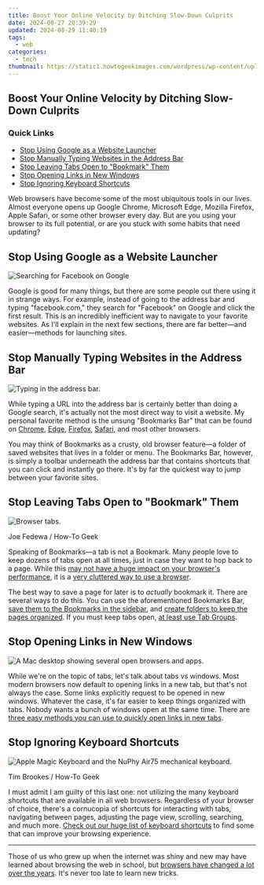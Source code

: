 ```yaml
---
title: Boost Your Online Velocity by Ditching Slow-Down Culprits
date: 2024-08-27 20:39:29
updated: 2024-08-29 11:40:19
tags:
  - web
categories:
  - tech
thumbnail: https://static1.howtogeekimages.com/wordpress/wp-content/uploads/2024/07/browser-icon-moving-fast.JPG
---
```


## Boost Your Online Velocity by Ditching Slow-Down Culprits

### Quick Links

* [Stop Using Google as a Website Launcher](https://youtube-clips.techidaily.com/how-to-snip-youtube-videos-effortlessly/)
* [Stop Manually Typing Websites in the Address Bar](https://win-amazing.techidaily.com/find-the-new-hp-officejet-njot-4500-printer-drivers-download-guide-for-latest-updates/)
* [Stop Leaving Tabs Open to "Bookmark" Them](https://facebook-video-content.techidaily.com/new-in-2024-crafting-your-online-identity-a-facebook-tutorial/)
* [Stop Opening Links in New Windows](https://facebook-record-videos.techidaily.com/updated-smooth-integration-of-youtube-playlists-via-web-tech/)
* [Stop Ignoring Keyboard Shortcuts](https://extra-hints.techidaily.com/decoding-cloud-service-price-structures/)

 Web browsers have become some of the most ubiquitous tools in our lives. Almost everyone opens up Google Chrome, Microsoft Edge, Mozilla Firefox, Apple Safari, or some other browser every day. But are you using your browser to its full potential, or are you stuck with some habits that need updating?

##  Stop Using Google as a Website Launcher

![Searching for Facebook on Google](https://static1.howtogeekimages.com/wordpress/wp-content/uploads/2024/07/2024-07-31_16-55-32.png) 

 Google is good for many things, but there are some people out there using it in strange ways. For example, instead of going to the address bar and typing "facebook.com," they search for "Facebook" on Google and click the first result. This is an incredibly inefficient way to navigate to your favorite websites. As I'll explain in the next few sections, there are far better—and easier—methods for launching sites.

##  Stop Manually Typing Websites in the Address Bar

![Typing in the address bar.](https://static1.howtogeekimages.com/wordpress/wp-content/uploads/2024/07/2024-07-31_16-56-07.png) 

 While typing a URL into the address bar is certainly better than doing a Google search, it's actually not the most direct way to visit a website. My personal favorite method is the unsung "Bookmarks Bar" that can be found on [Chrome](https://hardware-tips.techidaily.com/expert-insights-into-technology-by-tom-hardware-experts/), [Edge](https://screen-capture.techidaily.com/updated-secureyourcam-top-10-reviews-for-protected-shopping/), [Firefox](https://extra-support.techidaily.com/2024-approved-snap-your-world-how-to-watch-360-videos-on-android/), [Safari](https://extra-information.techidaily.com/apex-window-based-podcast-enhancements-top-8-selections-for-2024/), and most other browsers.

 You may think of Bookmarks as a crusty, old browser feature—a folder of saved websites that lives in a folder or menu. The Bookmarks Bar, however, is simply a toolbar underneath the address bar that contains shortcuts that you can click and instantly go there. It's by far the quickest way to jump between your favorite sites.

##  Stop Leaving Tabs Open to "Bookmark" Them

![Browser tabs.](https://static1.howtogeekimages.com/wordpress/wp-content/uploads/2021/12/browser-tabs-2.png) 

Joe Fedewa / How-To Geek

 Speaking of Bookmarks—a tab is not a Bookmark. Many people love to keep dozens of tabs open at all times, just in case they want to hop back to a page. While this [may not have a huge impact on your browser's performance](https://android-unlock.techidaily.com/pattern-locks-are-unsafe-secure-your-vivo-y02t-phone-now-with-these-tips-by-drfone-android/), it is a [very cluttered way to use a browser](https://tech-haven.techidaily.com/understanding-the-consequences-of-chatgpts-real-time-information-for-everyone/).

 The best way to save a page for later is to _actually_ bookmark it. There are several ways to do this. You can use the aforementioned Bookmarks Bar, [save them to the Bookmarks in the sidebar](https://youtube-docs.techidaily.com/your-way-to-speedy-youtube-video-processing-for-2024/), and [create folders to keep the pages organized](https://win-amazing.techidaily.com/guide-to-flawless-epson-xp-410-printer-driver-installation-on-windows-computers/). If you must keep tabs open, [at least use Tab Groups](https://pokemon-go-android.techidaily.com/pokemon-go-no-gps-signal-heres-every-possible-solution-on-honor-90-pro-drfone-by-drfone-virtual-android/).

##  Stop Opening Links in New Windows

![A Mac desktop showing several open browsers and apps.](https://static1.howtogeekimages.com/wordpress/wp-content/uploads/2024/04/image4.png) 

 While we're on the topic of tabs, let's talk about tabs vs windows. Most modern browsers now default to opening links in a new tab, but that's not always the case. Some links explicitly request to be opened in new windows. Whatever the case, it's far easier to keep things organized with tabs. Nobody wants a bunch of windows open at the same time. There are [three easy methods you can use to quickly open links in new tabs](https://review-topics.techidaily.com/in-2024-how-to-change-google-play-location-on-nubia-z50-ultra-drfone-by-drfone-virtual-android/).

##  Stop Ignoring Keyboard Shortcuts

![Apple Magic Keyboard and the NuPhy Air75 mechanical keyboard.](https://static1.howtogeekimages.com/wordpress/wp-content/uploads/2024/07/magic_keyboard_nuphy_air_mac.jpg) 

Tim Brookes / How-To Geek

 I must admit I am guilty of this last one: not utilizing the many keyboard shortcuts that are available in all web browsers. Regardless of your browser of choice, there's a cornucopia of shortcuts for interacting with tabs, navigating between pages, adjusting the page view, scrolling, searching, and much more. [Check out our huge list of keyboard shortcuts](https://youtube-zero.techidaily.com/ed-audio-artists-almanac-your-guide-to-video-submission-for-2024/) to find some that can improve your browsing experience.

---

 Those of us who grew up when the internet was shiny and new may have learned about browsing the web in school, but [browsers have changed a lot over the years](https://on-screen-recording.techidaily.com/updated-2024-approved-best-price-to-performance-tablets-with-gaming-capabilities/). It's never too late to learn new tricks.

<ins class="adsbygoogle"
     style="display:block"
     data-ad-format="autorelaxed"
     data-ad-client="ca-pub-7571918770474297"
     data-ad-slot="1223367746"></ins>



<ins class="adsbygoogle"
     style="display:block"
     data-ad-client="ca-pub-7571918770474297"
     data-ad-slot="8358498916"
     data-ad-format="auto"
     data-full-width-responsive="true"></ins>
